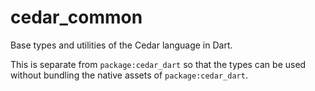 # cedar_common

Base types and utilities of the Cedar language in Dart.

This is separate from `package:cedar_dart` so that the types can be used without bundling the native assets of `package:cedar_dart`.
